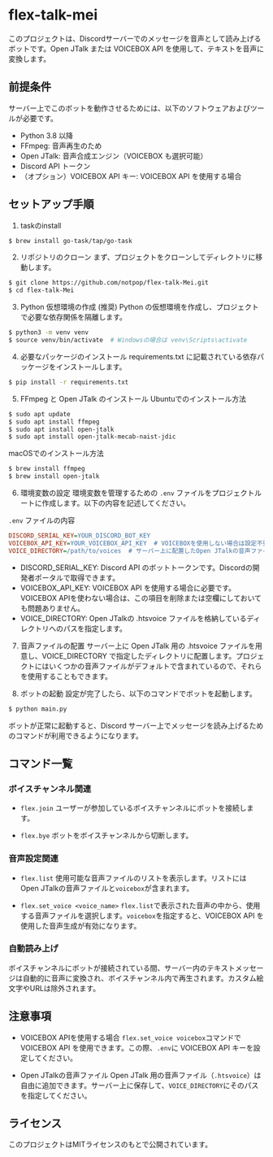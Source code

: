 # flex-talk-mei
このプロジェクトは、Discordサーバーでのメッセージを音声として読み上げるボットです。Open JTalk または VOICEBOX API を使用して、テキストを音声に変換します。

## 前提条件
サーバー上でこのボットを動作させるためには、以下のソフトウェアおよびツールが必要です。

- Python 3.8 以降
- FFmpeg: 音声再生のため
- Open JTalk: 音声合成エンジン（VOICEBOX も選択可能）
- Discord API トークン
- （オプション）VOICEBOX API キー: VOICEBOX API を使用する場合
## セットアップ手順
1. taskのinstall
```bash
$ brew install go-task/tap/go-task
```
2. リポジトリのクローン
まず、プロジェクトをクローンしてディレクトリに移動します。
```bash
$ git clone https://github.com/notpop/flex-talk-Mei.git
$ cd flex-talk-Mei
```
3. Python 仮想環境の作成 (推奨)
Python の仮想環境を作成し、プロジェクトで必要な依存関係を隔離します。

```bash
$ python3 -m venv venv
$ source venv/bin/activate  # Windowsの場合は venv\Scripts\activate
```
4. 必要なパッケージのインストール
requirements.txt に記載されている依存パッケージをインストールします。

```bash
$ pip install -r requirements.txt
```
5. FFmpeg と Open JTalk のインストール
Ubuntuでのインストール方法
```bash
$ sudo apt update
$ sudo apt install ffmpeg
$ sudo apt install open-jtalk
$ sudo apt install open-jtalk-mecab-naist-jdic
```
macOSでのインストール方法
```bash
$ brew install ffmpeg
$ brew install open-jtalk
```
6. 環境変数の設定
環境変数を管理するための `.env` ファイルをプロジェクトルートに作成します。以下の内容を記述してください。

`.env` ファイルの内容
```ini
DISCORD_SERIAL_KEY=YOUR_DISCORD_BOT_KEY
VOICEBOX_API_KEY=YOUR_VOICEBOX_API_KEY  # VOICEBOXを使用しない場合は設定不要
VOICE_DIRECTORY=/path/to/voices  # サーバー上に配置したOpen JTalkの音声ファイルのパス
```
- DISCORD_SERIAL_KEY: Discord API のボットトークンです。Discordの開発者ポータルで取得できます。
- VOICEBOX_API_KEY: VOICEBOX API を使用する場合に必要です。VOICEBOX APIを使わない場合は、この項目を削除または空欄にしておいても問題ありません。
- VOICE_DIRECTORY: Open JTalkの .htsvoice ファイルを格納しているディレクトリへのパスを指定します。
7. 音声ファイルの配置
サーバー上に Open JTalk 用の .htsvoice ファイルを用意し、VOICE_DIRECTORY で指定したディレクトリに配置します。プロジェクトにはいくつかの音声ファイルがデフォルトで含まれているので、それらを使用することもできます。

8. ボットの起動
設定が完了したら、以下のコマンドでボットを起動します。

```bash
$ python main.py
```
ボットが正常に起動すると、Discord サーバー上でメッセージを読み上げるためのコマンドが利用できるようになります。

## コマンド一覧
### ボイスチャンネル関連
- `flex.join`
ユーザーが参加しているボイスチャンネルにボットを接続します。

- `flex.bye`
ボットをボイスチャンネルから切断します。

### 音声設定関連
- `flex.list`
使用可能な音声ファイルのリストを表示します。リストにはOpen JTalkの音声ファイルと`voicebox`が含まれます。

- `flex.set_voice <voice_name>`
`flex.list`で表示された音声の中から、使用する音声ファイルを選択します。`voicebox`を指定すると、VOICEBOX API を使用した音声生成が有効になります。

### 自動読み上げ
ボイスチャンネルにボットが接続されている間、サーバー内のテキストメッセージは自動的に音声に変換され、ボイスチャンネル内で再生されます。カスタム絵文字やURLは除外されます。

## 注意事項
- VOICEBOX APIを使用する場合
`flex.set_voice voicebox`コマンドで VOICEBOX API を使用できます。この際、`.env`に VOICEBOX API キーを設定してください。

- Open JTalkの音声ファイル
Open JTalk 用の音声ファイル（`.htsvoice`）は自由に追加できます。サーバー上に保存して、`VOICE_DIRECTORY`にそのパスを指定してください。

## ライセンス
このプロジェクトはMITライセンスのもとで公開されています。

